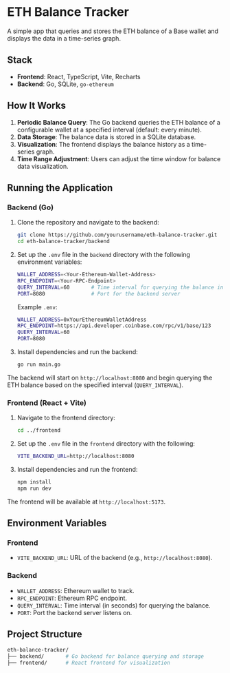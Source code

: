# **ETH Balance Tracker**

A simple app that queries and stores the ETH balance of a Base wallet and displays the data in a time-series graph.

## **Stack**
- **Frontend**: React, TypeScript, Vite, Recharts
- **Backend**: Go, SQLite, `go-ethereum`

## **How It Works**
1. **Periodic Balance Query**: The Go backend queries the ETH balance of a configurable wallet at a specified interval (default: every minute).
2. **Data Storage**: The balance data is stored in a SQLite database.
3. **Visualization**: The frontend displays the balance history as a time-series graph.
4. **Time Range Adjustment**: Users can adjust the time window for balance data visualization.

## **Running the Application**

### **Backend (Go)**
1. Clone the repository and navigate to the backend:
    ```bash
    git clone https://github.com/yourusername/eth-balance-tracker.git
    cd eth-balance-tracker/backend
    ```
2. Set up the `.env` file in the `backend` directory with the following environment variables:
    ```bash
    WALLET_ADDRESS=<Your-Ethereum-Wallet-Address>
    RPC_ENDPOINT=<Your-RPC-Endpoint>
    QUERY_INTERVAL=60       # Time interval for querying the balance in seconds
    PORT=8080               # Port for the backend server
    ```

    Example `.env`:
    ```bash
    WALLET_ADDRESS=0xYourEthereumWalletAddress
    RPC_ENDPOINT=https://api.developer.coinbase.com/rpc/v1/base/123
    QUERY_INTERVAL=60
    PORT=8080
    ```

3. Install dependencies and run the backend:
    ```bash
    go run main.go
    ```

The backend will start on `http://localhost:8080` and begin querying the ETH balance based on the specified interval (`QUERY_INTERVAL`).

### **Frontend (React + Vite)**
1. Navigate to the frontend directory:
    ```bash
    cd ../frontend
    ```
2. Set up the `.env` file in the `frontend` directory with the following:
    ```bash
    VITE_BACKEND_URL=http://localhost:8080
    ```

3. Install dependencies and run the frontend:
    ```bash
    npm install
    npm run dev
    ```

The frontend will be available at `http://localhost:5173`.

## **Environment Variables**

### **Frontend**
- `VITE_BACKEND_URL`: URL of the backend (e.g., `http://localhost:8080`).

### **Backend**
- `WALLET_ADDRESS`: Ethereum wallet to track.
- `RPC_ENDPOINT`: Ethereum RPC endpoint.
- `QUERY_INTERVAL`: Time interval (in seconds) for querying the balance.
- `PORT`: Port the backend server listens on.

## **Project Structure**
```bash
eth-balance-tracker/
├── backend/       # Go backend for balance querying and storage
├── frontend/      # React frontend for visualization
